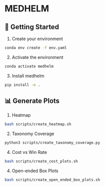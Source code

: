 # MEDHELM

## 🚀 Getting Started

1. Create your environment

```bash
conda env create -f env.yaml
```

2. Activate the environment

```bash
conda activate medhelm
```

3. Install medhelm

```bash
pip install -e .
```

## 📊 Generate Plots

1. Heatmap

```bash
bash scripts/create_heatmap.sh
```

2. Taxonomy Coverage

```bash
python3 scripts/create_taxonomy_coverage.py
```

4. Cost vs Win Rate

```bash
bash scripts/create_cost_plots.sh
```

4. Open-ended Box Plots

```bash
bash scripts/create_open_ended_box_plots.sh
```
